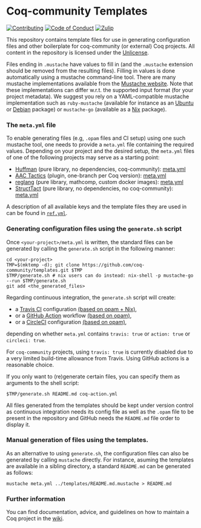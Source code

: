 #  Coq-community Templates

[![Contributing][contributing-shield]][contributing-link]
[![Code of Conduct][conduct-shield]][conduct-link]
[![Zulip][zulip-shield]][zulip-link]

[contributing-shield]: https://img.shields.io/badge/contributions-welcome-%23f7931e.svg
[contributing-link]: https://github.com/coq-community/manifesto/blob/master/CONTRIBUTING.md

[conduct-shield]: https://img.shields.io/badge/%E2%9D%A4-code%20of%20conduct-%23f15a24.svg
[conduct-link]: https://github.com/coq-community/manifesto/blob/master/CODE_OF_CONDUCT.md

[zulip-shield]: https://img.shields.io/badge/chat-on%20zulip-%23c1272d.svg
[zulip-link]: https://coq.zulipchat.com/#narrow/stream/237663-coq-community-devs.20.26.20users

This repository contains template files for use in generating configuration files
and other boilerplate for coq-community (or external) Coq projects.
All content in the repository is licensed under the [Unlicense](LICENSE).

Files ending in `.mustache` have values to fill in (and the `.mustache`
extension should be removed from the resulting files). Filling in values
is done automatically using a mustache command-line tool. There are many mustache
implementations available from the [Mustache website](https://mustache.github.io).
Note that these implementations can differ w.r.t. the supported input
format (for your project metadata). We suggest you rely on a
YAML-compatible mustache implementation such as `ruby-mustache`
(available for instance as an
[Ubuntu](https://packages.ubuntu.com/ruby-mustache) or
[Debian](https://packages.debian.org/ruby-mustache) package)
or `mustache-go` (available as a
[Nix](https://nixos.org/nixos/packages.html?attr=mustache-go&channel=nixpkgs-unstable) package).

### The `meta.yml` file

To enable generating files (e.g, `.opam` files and CI setup) using one such
mustache tool, one needs to provide a `meta.yml` file containing the required
values. Depending on your project and the desired setup, the `meta.yml` files of
one of the following projects may serve as a starting point:

- [Huffman](https://github.com/coq-community/huffman) (pure library, no dependencies, coq-community):
  [meta.yml](https://github.com/coq-community/huffman/blob/master/meta.yml)
- [AAC Tactics](https://github.com/coq-community/aac-tactics) (plugin, one-branch per Coq version):
  [meta.yml](https://github.com/coq-community/aac-tactics/blob/master/meta.yml)
- [reglang](https://github.com/coq-community/reglang) (pure library, mathcomp, custom docker images):
  [meta.yml](https://github.com/coq-community/reglang/blob/master/meta.yml)
- [StructTact](https://github.com/uwplse/StructTact) (pure library, no dependencies, no coq-community):
  [meta.yml](https://github.com/uwplse/StructTact/blob/master/meta.yml)

A description of all available keys and the template files they are used in can
be found in [`ref.yml`](ref.yml).

### Generating configuration files using the `generate.sh` script

Once `<your-project>/meta.yml` is written, the standard files can be generated
by calling the `generate.sh` script in the following manner:

```shell
cd <your-project>
TMP=$(mktemp -d); git clone https://github.com/coq-community/templates.git $TMP
$TMP/generate.sh # nix users can do instead: nix-shell -p mustache-go --run $TMP/generate.sh
git add <the_generated_files>
```
Regarding continuous integration, the `generate.sh` script will create:
* a [Travis CI](https://docs.travis-ci.com/) configuration
    [(based on opam + Nix)](./.travis.yml.mustache),
* or a [GitHub Action](https://help.github.com/en/actions) workflow
    [(based on opam)](./coq-action.yml.mustache),
* or a [CircleCI](https://circleci.com/) configuration
    [(based on opam)](./config.yml.mustache),

depending on whether `meta.yml` contains `travis: true` or `action: true`
or `circleci: true`.

For `coq-community` projects, using `travis: true` is currently
disabled due to a very limited build-time allowance from Travis. Using
GitHub actions is a reasonable choice.

If you only want to (re)generate certain files, you can specify them as arguments to the shell script:
```shell
$TMP/generate.sh README.md coq-action.yml
```

All files generated from the templates should be kept under version
control as continuous integration needs its config file as well as the
`.opam` file to be present in the repository and GitHub needs the
`README.md` file order to display it.

### Manual generation of files using the templates.

As an alternative to using `generate.sh`, the configuration files can
also be generated by calling `mustache` directly. For instance,
asuming the templates are available in a sibling directory, a standard
`README.md` can be generated as follows: 

```shell
mustache meta.yml ../templates/README.md.mustache > README.md
```

### Further information

You can find documentation, advice, and guidelines on how to maintain a Coq project
in the [wiki](https://github.com/coq-community/manifesto/wiki).
